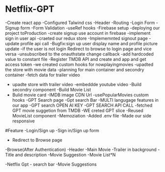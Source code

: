 # Netflix-GPT

-Create react app
-Configured Talwind css
-Header
-Routing
-Login Form
-Signup form
-Form Validation
 -useRef hooks
 -Firebase setup
 -deploying our project toProduction
 -create signup use account  in firebase
 -implement sign in user api
 -craeted our redux store
 -Implememnted signout page
 -update profile api call
 -Bugfix:sign up user display name and profile picture update
 -if the user is not login Redirect to browse to login page and vice versa
 -unsubscribed to the onauthstate change callback
 -add hardcoded value to constant file
 -Register  TMDB API and create and app and get access token
 -we created custom hooks for nowplayingmovies
 -upadted the store with movie data
 -planning for main container and secondry container
 -fetch data for trailer video
 - upadte store with trailer video
 -embeddde youtube video 
 -Build secondry component
 -Build Movie List
 - Bulid movie card
 -IMDB image CDN Url
 -usePopularMovies custom hooks
 -GPT Search page
 -Gpt search Bar
 -MULTI langugage features in our app
 -GPT search OPEN AI KEY
 -GPT SEARCH API CALL
 -fetched GPT movie suggetion from TMDB
 -WE creted GPT slice
 -Reused MovieList component
 -Memoziation
 -Added .env file
 -Made our side responsive
 
 

#Feature 
-Login/Sign up
  -Sign in/Sign up form

- Redirect to Browse page

-Browse(After Authentication)
  -Header
  -Main Movie
    -Trailer in background
    - Title and description
    -Movie Suggestion
      -Movie List*N

 -Netflix Gpt
    - search bar
    -Movie Suggestions
